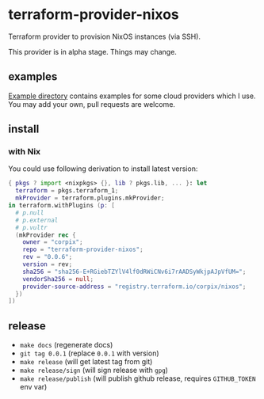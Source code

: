 # terraform-provider-nixos

Terraform provider to provision NixOS instances (via SSH).

This provider is in alpha stage. Things may change.

## examples

[Example directory](./example) contains examples for some cloud providers which I use. You may add your own, pull requests are welcome.

## install

### with Nix

You could use following derivation to install latest version:

```nix
{ pkgs ? import <nixpkgs> {}, lib ? pkgs.lib, ... }: let
  terraform = pkgs.terraform_1;
  mkProvider = terraform.plugins.mkProvider;
in terraform.withPlugins (p: [
  # p.null
  # p.external
  # p.vultr
  (mkProvider rec {
    owner = "corpix";
    repo = "terraform-provider-nixos";
    rev = "0.0.6";
    version = rev;
    sha256 = "sha256-E+RGiebTZYlV4lf0dRWiCNv6i7rAADSyWkjpAJpVfUM=";
    vendorSha256 = null;
    provider-source-address = "registry.terraform.io/corpix/nixos";
  })
])
```



## release

- `make docs` (regenerate docs)
- `git tag 0.0.1` (replace `0.0.1` with version)
- `make release` (will get latest tag from git)
- `make release/sign` (will sign release with `gpg`)
- `make release/publish` (will publish github release, requires `GITHUB_TOKEN` env var)
